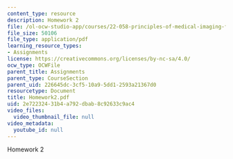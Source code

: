 ```yaml
---
content_type: resource
description: Homework 2
file: /ol-ocw-studio-app/courses/22-058-principles-of-medical-imaging-fall-2002/2e72232431b4a792dbab8c92633c9ac4_Homework2.pdf
file_size: 50106
file_type: application/pdf
learning_resource_types:
- Assignments
license: https://creativecommons.org/licenses/by-nc-sa/4.0/
ocw_type: OCWFile
parent_title: Assignments
parent_type: CourseSection
parent_uid: 226645dc-3cf5-10a9-5dd1-2593a21367d0
resourcetype: Document
title: Homework2.pdf
uid: 2e722324-31b4-a792-dbab-8c92633c9ac4
video_files:
  video_thumbnail_file: null
video_metadata:
  youtube_id: null
---
```

Homework 2
